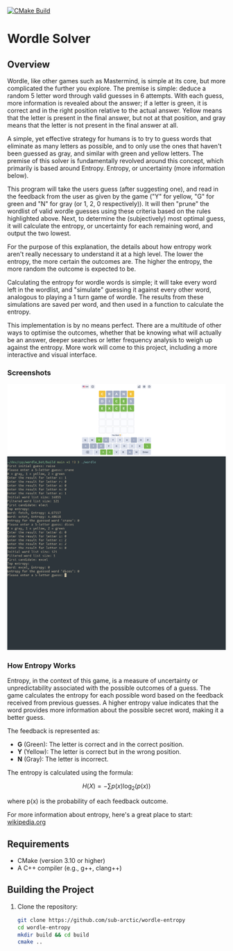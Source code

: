 [![CMake Build](https://github.com/sub-arctic/wordle_bot/actions/workflows/ci.yml/badge.svg)](https://github.com/sub-arctic/wordle_bot/actions/workflows/ci.yml)
# Wordle Solver

## Overview
Wordle, like other games such as Mastermind, is simple at its core, but more complicated the further you explore. The premise is simple: deduce a random 5 letter word through valid guesses in 6 attempts. With each guess, more information is revealed about the answer; if a letter is green, it is correct and in the right position relative to the actual answer. Yellow means that the letter is present in the final answer, but not at that position, and gray means that the letter is not present in the final answer at all.

A simple, yet effective strategy for humans is to try to guess words that eliminate as many letters as possible, and to only use the ones that haven't been guessed as gray, and similar with green and yellow letters. The premise of this solver is fundamentally revolved around this concept, which primarily is based around Entropy. Entropy, or uncertainty (more information below).

This program will take the users guess (after suggesting one), and read in the feedback from the user as given by the game ("Y" for yellow, "G" for green and "N" for gray (or 1, 2, 0 respectively)). It will then "prune" the wordlist of valid wordle guesses using these criteria based on the rules highlighted above. Next, to determine the (subjectively) most optimal guess, it will calculate the entropy, or uncertainty for each remaining word, and output the two lowest. 

For the purpose of this explanation, the details about how entropy work aren't really necessary to understand it at a high level. The lower the entropy, the more certain the outcomes are. The higher the entropy, the more random the outcome is expected to be.

Calculating the entropy for wordle words is simple; it will take every word left in the wordlist, and "simulate" guessing it against every other word, analogous to playing a 1 turn game of wordle. The results from these simulations are saved per word, and then used in a function to calculate the entropy.

This implementation is by no means perfect. There are a multitude of other ways to optimise the outcomes, whether that be knowing what will actually be an answer, deeper searches or letter frequency analysis to weigh up against the entropy. More work will come to this project, including a more interactive and visual interface.

### Screenshots
![img1](assets/demo.png)
![img2](assets/demo1.png)

### How Entropy Works

Entropy, in the context of this game, is a measure of uncertainty or unpredictability associated with the possible outcomes of a guess. The game calculates the entropy for each possible word based on the feedback received from previous guesses. A higher entropy value indicates that the word provides more information about the possible secret word, making it a better guess.

The feedback is represented as:
- **G** (Green): The letter is correct and in the correct position.
- **Y** (Yellow): The letter is correct but in the wrong position.
- **N** (Gray): The letter is incorrect.

The entropy is calculated using the formula:

$$ H(X) = -\sum p(x) \log_2(p(x)) $$

where p(x) is the probability of each feedback outcome.

For more information about entropy, here's a great place to start: [wikipedia.org](https://en.wikipedia.org/wiki/Entropy_(information_theory))

## Requirements

- CMake (version 3.10 or higher)
- A C++ compiler (e.g., g++, clang++)

## Building the Project

1. Clone the repository:

   ```bash
   git clone https://github.com/sub-arctic/wordle-entropy
   cd wordle-entropy
   mkdir build && cd build
   cmake ..


